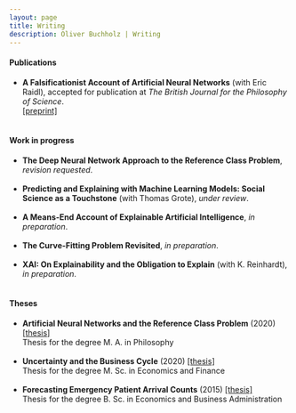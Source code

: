 ```yaml
---
layout: page
title: Writing
description: Oliver Buchholz | Writing
---
```


<h4>Publications</h4>

<ul>
<li><b>A Falsificationist Account of Artificial Neural Networks</b> (with Eric Raidl), accepted for publication at <i>The British Journal for the Philosophy of Science</i>.<br><a href= "https://arxiv.org/abs/2205.01421" target= "_blank">[preprint]</a><br><br>
</li>
</ul>

<h4>Work in progress</h4>

<ul>
<li><b>The Deep Neural Network Approach to the Reference Class Problem</b>, <i>revision requested</i>.<br><br>
</li>
 
<li><b>Predicting and Explaining with Machine Learning Models: Social Science as a Touchstone</b> (with Thomas Grote), <i>under review</i>.<br><br>
</li>
 
<li><b>A Means-End Account of Explainable Artificial Intelligence</b>, <i>in preparation</i>.<br><br>
</li>
 
<li><b>The Curve-Fitting Problem Revisited</b>, <i>in preparation</i>.<br><br>
</li>
 
<li><b>XAI: On Explainability and the Obligation to Explain</b> (with K. Reinhardt), <i>in preparation</i>.<br><br>
</li>
</ul>

<h4>Theses</h4>

<ul>
<li><b>Artificial Neural Networks and the Reference Class Problem</b> (2020) <a href= "papers/MA_Philo.pdf" target= "_blank">[thesis]</a><br> 
 Thesis for the degree M. A. in Philosophy<br><br>
 </li>


<li><b>Uncertainty and the Business Cycle</b> (2020) <a href= "papers/MA_Econ.pdf" target= "_blank">[thesis]</a><br> 
 Thesis for the degree M. Sc. in Economics and Finance<br><br>
 </li>

<li><b>Forecasting Emergency Patient Arrival Counts</b> (2015) <a href= "papers/BA.pdf" target= "_blank">[thesis]</a><br> 
 Thesis for the degree B. Sc. in Economics and Business Administration<br><br>
 </li>
 </ul>
